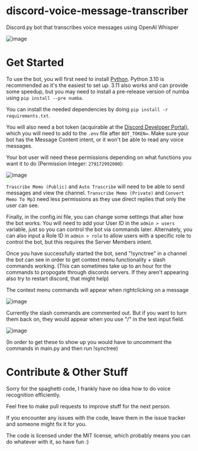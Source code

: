 # discord-voice-message-transcriber
Discord.py bot that transcribes voice messages using OpenAI Whisper

![image](https://github.com/random11x/discord-voice-message-transcriber/assets/137963515/71c92a83-86df-47ed-a4e8-d42e37996c3b)

# Get Started

To use the bot, you will first need to install [Python](https://python.org). Python 3.10 is recommended as it's the easiest to set up. 3.11 also works and can provide some speedup, but you may need to install a pre-release version of numba using `pip install --pre numba`.

You can install the needed dependencies by doing `pip install -r requirements.txt`.

You will also need a bot token (acquirable at the [Discord Developer Portal](https://discord.com/developers/applications)), which you will need to add to the `.env` file after `BOT_TOKEN=`. Make sure your bot has the Message Content intent, or it won't be able to read any voice messages.

Your bot user will need these permissions depending on what functions you want it to do (Permission Integer: `279172992000`):

![image](https://github.com/random11x/discord-voice-message-transcriber/assets/137963515/d30c65f8-ec95-4315-9907-9a7520665b3f)

`Trascribe Memo (Public)` and `Auto Trascribe` will need to be able to send messages and view the channel. `Transcribe Memo (Private)` and `Convert Memo To Mp3` need less permissions as they use direct replies that only the user can see.

Finally, in the config.ini file, you can change some settings that alter how the bot works. You will need to add your User ID in the `admin > users` variable, just so you can control the bot via commands later. Alternately, you can also input a Role ID in `admin > role` to allow users with a specific role to control the bot, but this requires the Server Members intent.

Once you have successfully started the bot, send "!synctree" in a channel the bot can see in order to get context menu functionality + slash commands working. (This can sometimes take up to an hour for the commands to propogate through discords servers. If they aren't appearing also try to restart discord, that might help)

The context menu commands will appear when rightclicking on a message

![image](https://github.com/random11x/discord-voice-message-transcriber/assets/137963515/123db5f9-db50-4e9c-aff9-a471606fb4ca)

Currently the slash commands are commented out. But if you want to turn them back on, they would appear when you use "/" in the text input field.

![image](https://github.com/random11x/discord-voice-message-transcriber/assets/137963515/800b6f59-eae7-4aff-9318-9ad3af59d1c9)

(In order to get these to show up you would have to uncomment the commands in main.py and then run !synctree)

# Contribute & Other Stuff

Sorry for the spaghetti code, I frankly have no idea how to do voice recognition efficiently.

Feel free to make pull requests to improve stuff for the next person.

If you encounter any issues with the code, leave them in the issue tracker and someone might fix it for you.

The code is licensed under the MIT license, which probably means you can do whatever with it, so have fun :)
